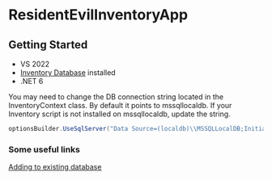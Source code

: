 # ResidentEvilInventoryApp

## Getting Started
- VS 2022
- [Inventory Database](Inventory.sql) installed
- .NET 6

You may need to change the DB connection string located in the InventoryContext class.
By default it points to mssqllocaldb. If your Inventory script is not installed on mssqllocaldb, update the string.
```csharp
optionsBuilder.UseSqlServer("Data Source=(localdb)\\MSSQLLocalDB;Initial Catalog=Inventory");
```

### Some useful links
[Adding to existing database](https://docs.microsoft.com/en-us/ef/ef6/modeling/code-first/workflows/existing-database?redirectedfrom=MSDN)
